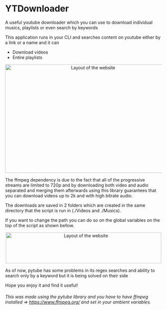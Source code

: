 # YTDownloader
A useful youtube downloader which you can use to download individual musics, playlists or even search by keywords

This application runs in your CLI and searches content on youtube either by a link or a name and it can
* Download videos
* Entire playlists

<p align="center">
       <img src="https://i.imgur.com/zoITFTW.gif" width="550" height="350" alt="Layout of the website">
</p>

The ffmpeg dependency is due to the fact that all of the progressive streams are limited to 720p and by downloading both video and audio separated and merging them afterwards using this library guarantees that you can download videos up to 2k and with high bitrate audio.

The downloads are saved in 2 folders which are created in the same directory that the script is run in (./Videos and ./Musics). 

If you want to change the path you can do so on the global variables on the top of the script as shown bellow.

<p align="center">
       <img src="https://i.imgur.com/rP3uzLh.png" width="500" height="100" alt="Layout of the website">
</p>


As of now, pytube has some problems in its regex searches and ability to search only by a keyword but it is being solved on their side

Hope you enjoy it and find it useful!

###### This was made using the pytube library and you have to have ffmpeg installed => https://www.ffmpeg.org/ and set in your ambient variables.
